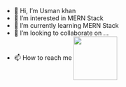 - 👋 Hi, I’m Usman khan
- 👀 I’m interested in MERN Stack 
- 🌱 I’m currently learning MERN Stack
- 💞️ I’m looking to collaborate on ...
- 📫 How to reach me <a href="linkedin.com/in/usman-khan-3b89011bb" target="blank"><img align="center" src="https://res.cloudinary.com/dp0nxa8se/image/upload/v1669257120/linkedin_sh9i0o.png" height="100" /></a>

<!---
usmankhan76/usmankhan76 is a ✨ special ✨ repository because its `README.md` (this file) appears on your GitHub profile.
You can click the Preview link to take a look at your changes.
--->
